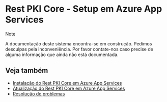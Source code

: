 ﻿# Rest PKI Core - Setup em Azure App Services

> [!NOTE]
> A documentação deste sistema encontra-se em construção. Pedimos desculpas pela inconveniência. Por favor contate-nos caso
> precise de alguma informação que ainda não está documentada.

## Veja também

* [Instalação do Rest PKI Core em Azure App Services](install.md)
* [Atualização do Rest PKI Core em Azure App Services](update.md)
* [Resolução de problemas](troubleshoot/index.md)

